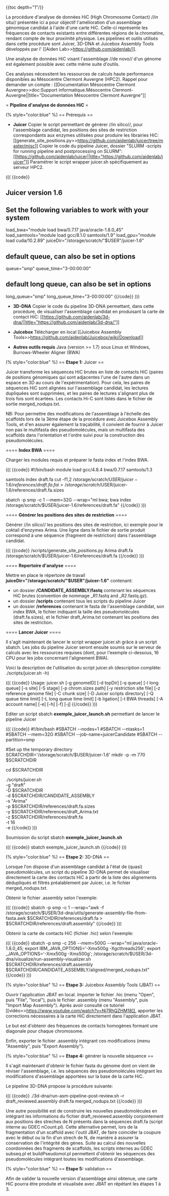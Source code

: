{{toc depth="1"/}}

La procédure d'analyse de données HiC (High Chromosome Contact) //in situ// présentée ici a pour objectif l'amélioration d'un assemblage génomique candidat à l'aide d'une carte HiC. Celle-ci représente les fréquences de contacts existants entre différentes régions de la chromatine, rendant compte de leur proximité physique. Les pipelines et outils utilisés dans cette procédure sont Juicer, 3D-DNA et Juicebox Assembly Tools développés par l' [[Aiden Lab>>https://github.com/aidenlab/]].

Une analyse de données HiC visant l'assemblage //de novo// d'un génome est également possible avec cette même suite d'outils.

Ces analyses nécessitent les ressources de calculs haute performance disponibles au Mésocentre Clermont Auvergne (HPC2).
Rappel pour demander un compte : [[Documentation Mésocentre Clermont Auvergne>>doc:Support informatique.Mésocentre Clermont-Auvergne||title="Documentation Mésocentre Clermont Auvergne"]]

= **Pipeline d'analyse de données HiC** =


(% style="color:blue" %)
== Prérequis ==

* **Juicer**
Copier le script permettant de générer //in silico//, pour l'assemblage candidat, les positions des sites de restriction correspondants aux enzymes utilisées pour produire les librairies HiC: [[generate_site_positions.py>>https://github.com/aidenlab/juicer/tree/master/misc]]
Copier le code du pipeline Juicer, dossier "SLURM -scripts for running pipeline and postprocessing on SLURM": [[https://github.com/aidenlab/juicer||title="https://github.com/aidenlab/juicer"]]
Paramétrer le script wrapper juicer.sh spécifiquement au serveur HPC2.

(((
{{code}}
## Juicer version 1.6
## Set the following variables to work with your system
load_bwa="module load bwa/0.7.17 java/oracle-1.8.0_45"
load_samtools="module load gcc/8.1.0 samtools/1.9"
load_gpu="module load cuda/10.2.89"
juiceDir="/storage/scratch/"$USER"/juicer-1.6"
## default queue, can also be set in options
queue="smp"
queue_time="3-00:00:00"
## default long queue, can also be set in options
long_queue="smp"
long_queue_time="3-00:00:00"
{{/code}}
)))

* **3D-DNA**
Copier le code du pipeline 3D-DNA permettant, dans cette procédure, de visualiser l'assemblage candidat en produisant la carte de contact HiC: [[https://github.com/aidenlab/3d-dna/||title="https://github.com/aidenlab/3d-dna/"]]

* **Juicebox**
Télécharger en local [[Juicebox Assembly Tools>>https://github.com/aidenlab/Juicebox/wiki/Download]]

* **Autres outils requis**
Java (version >= 1.7) sous Linux et Windows, Burrows-Wheeler Aligner (BWA)

(% style="color:blue" %)
== __Etape 1:__ Juicer ==

Juicer transforme les séquences HiC brutes en liste de contacts HiC (paires de positions génomiques qui sont adjacentes l'une de l'autre dans un espace en 3D au cours de l'expérimentation). Pour cela, les paires de séquences HiC sont alignées sur l'assemblage candidat, les lectures dupliquées sont supprimées, et les paires de lectures s'alignant plus de trois fois sont écartées. Les contacts Hi-C sont listés dans le fichier de sortie merged_nodups.txt.

NB: Pour permettre des modifications de l'assemblage à l'échelle des scaffolds lors de la 3ème étape de la procédure avec Juicebox Assembly Tools, et d'en assurer également la traçabilité, il convient de fournir à Juicer non pas le multifasta des pseudomolécules, mais un multifasta des scaffolds dans l'orientation et l'ordre suivi pour la construction des pseudomolécules.


==== **Index BWA** ====

Charger les modules requis et préparer le fasta index et l'index BWA.

(((
{{code}}
#!/bin/bash
module load gcc/4.8.4 bwa/0.7.17 samtools/1.3

samtools index draft.fa
cut -f1,2 /storage/scratch/$USER/juicer-1.6/references/draft.fa.fai > /storage/scratch/$USER/juicer-1.6/references/draft.fa.sizes

sbatch -p smp -c 1 --mem=32G --wrap="ml bwa; bwa index /storage/scratch/$USER/juicer-1.6/references/draft.fa"
{{/code}}
)))


==== **Générer les positions des sites de restriction** ====

Générer //in silico// les positions des sites de restriction, ici exemple pour le coktail d'enzymes Arima. Une ligne dans le fichier de sortie produit correspond à une séquence (fragment de restriction) dans l'assemblage candidat.

(((
{{code}}
/scripts/generate_site_positions.py Arima draft.fa /storage/scratch/$USER/juicer-1.6/references/draft.fa
{{/code}}
)))


==== **Repertoire d'analyse** ====

Mettre en place le répertoire de travail **juiceDir="/storage/scratch/"$USER"/juicer-1.6"** contenant:

* un dossier **/CANDIDATE_ASSEMBLY/fastq** contenant les séquences HiC brutes (convention de nommage _*R1*.fastq and _*R2*.fastq.gz).
* un dossier **/scripts** contenant tous les scripts du pipeline Juicer
* un dossier **/references** contenant le fasta de l'assemblage candidat, son index BWA, le fichier indiquant la taille des pseudomolécules (draft.fa.sizes), et le fichier draft_Arima.txt contenant les positions des sites de restriction.

==== **Lancer Juicer** ====

Il s'agit maintenant de lancer le script wrapper juicer.sh grâce à un script sbatch. Les jobs du pipeline Juicer seront ensuite soumis sur le serveur de calculs avec les ressources requises (dont, pour l'exemple ci-dessous, 16 CPU pour les jobs concernant l'alignement BWA).

Voici la description de l'utilisation du script juicer.sh (description complète: ./scripts/juicer.sh -h)

(((
{{code}}
Usage: juicer.sh [-g genomeID] [-d topDir] [-q queue] [-l long queue] [-s site] [-S stage] [-p chrom.sizes path] [-y restriction site file] [-z reference genome file] [-C chunk size] [-D Juicer scripts directory] [-Q queue time limit] [-L long queue time limit] [-b ligation] [-t BWA threads] [-A account name] [-e] [-h] [-f] [-j]
{{/code}}
)))

Editer un script sbatch **exemple_juicer_launch.sh** permettant de lancer le pipeline Juicer

(((
{{code}}
#!/bin/bash
#SBATCH --nodes=1
#SBATCH --ntasks=1
#SBATCH --mem=32G
#SBATCH --job-name=juicerCandidate
#SBATCH --partition=smp

#Set up the temporary directory
SCRATCHDIR='/storage/scratch/$USER/juicer-1.6'
mkdir -p -m 770 $SCRATCHDIR

cd $SCRATCHDIR

./scripts/juicer.sh \
-g "draft" \
-D $SCRATCHDIR \
-d $SCRATCHDIR/CANDIDATE_ASSEMBLY \
-s "Arima" \
-p $SCRATCHDIR/references/draft.fa.sizes \
-y $SCRATCHDIR/references/draft_Arima.txt \
-z $SCRATCHDIR/references/draft.fa \
-t 16 \
-e
{{/code}}
)))

Soumission du script sbatch **exemple_juicer_launch.sh**

(((
{{code}}
sbatch exemple_juicer_launch.sh
{{/code}}
)))


(% style="color:blue" %)
== __Etape 2:__ 3D-DNA ==

Lorsque l'on dispose d'un assemblage candidat à l'état de (quasi) pseudomolécules, un script du pipeline 3D-DNA permet de visualiser directement la carte des contacts HiC à partir de la liste des alignements dédupliqués et filtrés préalablement par Juicer, i.e. le fichier merged_nodups.txt.

Obtenir le fichier .assembly selon l'exemple:

(((
{{code}}
sbatch -p smp -c 1 --wrap="awk -f /storage/scratch/$USER/3d-dna/utils/generate-assembly-file-from-fasta.awk $SCRATCHDIR/references/draft.fa > $SCRATCHDIR/references/draft.assembly"
{{/code}}
)))

Obtenir la carte de contacts HiC (fichier .hic) selon l'exemple:

(((
{{code}}
sbatch -p smp -c 256 --mem=500G --wrap="ml java/oracle-1.8.0_45; export IBM_JAVA_OPTIONS='-Xmx500g -Xgcthreads256';
export _JAVA_OPTIONS='-Xmx500g -Xms500g';
/storage/scratch/$USER/3d-dna/visualize/run-assembly-visualizer.sh $SCRATCHDIR/references/draft.assembly $SCRATCHDIR/CANDIDATE_ASSEMBLY/aligned/merged_nodups.txt"
{{/code}}
)))


(% style="color:blue" %)
== __Etape 3:__ Juicebox Assembly Tools (JBAT) ==

Ouvrir l'application JBAT en local. Importer le fichier .hic (menu "Open", puis "File", "local"), puis le fichier .assembly (menu "Assembly", puis "Import Map Assembly").
Après avoir consulté ce tutoriel [[vidéo>>https://www.youtube.com/watch?v=Nj7RhQZHM18]], apporter les corrections nécessaires à la carte HiC directement dans l'application JBAT.

Le but est d'obtenir des fréquences de contacts homogènes formant une diagonale pour chaque chromosome.

Enfin, exporter le fichier .assembly intégrant ces modifications (menu "Assembly", puis "Export Assembly").


(% style="color:blue" %)
== __Etape 4:__ générer la nouvelle séquence ==

Il s'agit maintenant d'obtenir le fichier fasta du génome dont on vient de réviser l'assemblage, i.e. les séquences des pseudomolécules intégrant les modifications d'assemblage apportées sur la base de la carte HiC.

Le pipeline 3D-DNA propose la procédure suivante:

(((
{{code}}
./3d-dna/run-asm-pipeline-post-review.sh –r draft_reviewed.assembly draft.fa merged_nodups.txt
{{/code}}
)))

Une autre possibilité est de construire les nouvelles pseudomolécules en intégrant les informations du fichier draft_reviewed.assembly conjointement aux positions des streches de N présents dans la séquences draft.fa (script interne au GDEC nCount.pl). Cette alternative permet, lors de la fragmentation d'un scaffold avec l'outil JBAT, de faire coincider la coupure avec le début ou la fin d'un strech de N, de manière à assurer la conservation de l'intégrité des gènes. Suite au calcul des nouvelles coordonnées des fragments de scaffolds, les scripts internes au GDEC subseq.pl et buildPseudomol.pl permettent d'obtenir les séquences des pseudomolécules intégrant toutes les modifications d'assemblage.


(% style="color:blue" %)
== __Etape 5:__ validation ==

Afin de valider la nouvelle version d'assemblage ainsi obtenue, une carte HiC pourra être produite et visualisée avec JBAT en répétant les étapes 1 à 3.